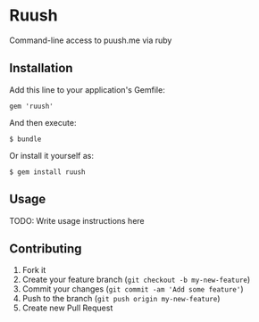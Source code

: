 # Ruush

Command-line access to puush.me via ruby

## Installation

Add this line to your application's Gemfile:

    gem 'ruush'

And then execute:

    $ bundle

Or install it yourself as:

    $ gem install ruush

## Usage

TODO: Write usage instructions here

## Contributing

1. Fork it
2. Create your feature branch (`git checkout -b my-new-feature`)
3. Commit your changes (`git commit -am 'Add some feature'`)
4. Push to the branch (`git push origin my-new-feature`)
5. Create new Pull Request
